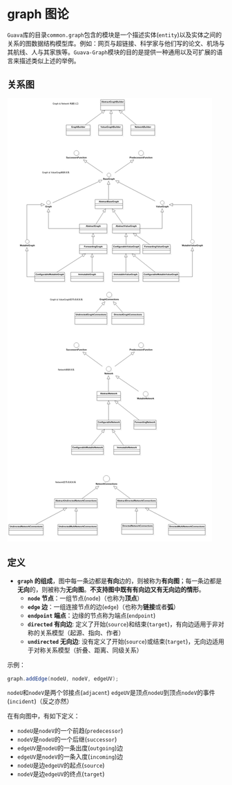# graph 图论
`Guava`库的目录`common.graph`包含的模块是一个描述实体(`entity`)以及实体之间的关系的图数据结构模型库。例如：网页与超链接、科学家与他们写的论文、机场与其航线、人与其家族等。`Guava-Graph`模块的目的是提供一种通用以及可扩展的语言来描述类似上述的举例。

## 关系图

![uml](draw.jpg)

## 定义
- **`graph` 的组成**，图中每一条边都是**有向**边的，则被称为**有向图**；每一条边都是**无向**的，则被称为**无向图**。**不支持图中既有有向边又有无向边的情形**。
	- **`node` 节点**：一组节点(`node`)（也称为**顶点**）
	- **`edge` 边**：一组连接节点的边(`edge`)（也称为**链接**或者**弧**）
	- **`endpoint` 端点**：边缘的节点称为端点(`endpoint`)
	- **`directed` 有向边**: 定义了开始(`source`)和结束(`target`)，有向边适用于非对称的关系模型（起源、指向、作者）
	- **`undirected` 无向边**: 没有定义了开始(`source`)或结束(`target`)，无向边适用于对称关系模型（折叠、距离、同级关系）

示例：	
```java
graph.addEdge(nodeU, nodeV, edgeUV);
```
`nodeU`和`nodeV`是两个邻接点(`adjacent`)
`edgeUV`是顶点`nodeU`到顶点`nodeV`的事件(`incident`)（反之亦然）	
	
在有向图中，有如下定义：
+ `nodeU`是`nodeV`的一个前趋(`predecessor`)
+ `nodeV`是`nodeU`的一个后继(`successor`)
+ `edgeUV`是`nodeU`的一条出度(`outgoing`)边
+ `edgeUV`是`nodeV`的一条入度(`incoming`)边
+ `nodeU`是边`edgeUV`的起点(`source`)
+ `nodeV`是边`edgeUV`的终点(`target`)

